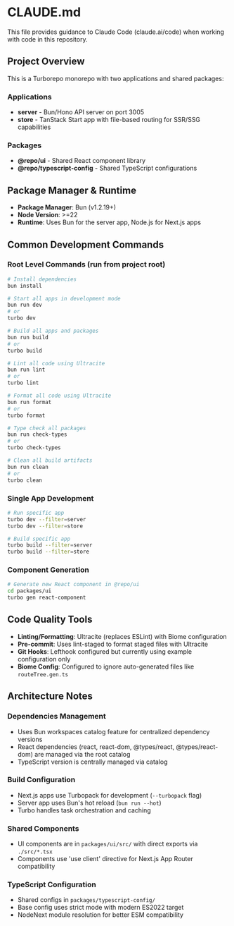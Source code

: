 # CLAUDE.md

This file provides guidance to Claude Code (claude.ai/code) when working with code in this repository.

## Project Overview

This is a Turborepo monorepo with two applications and shared packages:

### Applications

- **server** - Bun/Hono API server on port 3005
- **store** - TanStack Start app with file-based routing for SSR/SSG capabilities

### Packages

- **@repo/ui** - Shared React component library
- **@repo/typescript-config** - Shared TypeScript configurations

## Package Manager & Runtime

- **Package Manager**: Bun (v1.2.19+)
- **Node Version**: >=22
- **Runtime**: Uses Bun for the server app, Node.js for Next.js apps

## Common Development Commands

### Root Level Commands (run from project root)

```bash
# Install dependencies
bun install

# Start all apps in development mode
bun run dev
# or
turbo dev

# Build all apps and packages  
bun run build
# or
turbo build

# Lint all code using Ultracite
bun run lint
# or
turbo lint

# Format all code using Ultracite
bun run format
# or
turbo format

# Type check all packages
bun run check-types
# or
turbo check-types

# Clean all build artifacts
bun run clean
# or
turbo clean
```

### Single App Development

```bash
# Run specific app
turbo dev --filter=server
turbo dev --filter=store

# Build specific app
turbo build --filter=server
turbo build --filter=store
```

### Component Generation

```bash
# Generate new React component in @repo/ui
cd packages/ui
turbo gen react-component
```

## Code Quality Tools

- **Linting/Formatting**: Ultracite (replaces ESLint) with Biome configuration
- **Pre-commit**: Uses lint-staged to format staged files with Ultracite
- **Git Hooks**: Lefthook configured but currently using example configuration only
- **Biome Config**: Configured to ignore auto-generated files like `routeTree.gen.ts`

## Architecture Notes

### Dependencies Management

- Uses Bun workspaces catalog feature for centralized dependency versions
- React dependencies (react, react-dom, @types/react, @types/react-dom) are managed via the root catalog
- TypeScript version is centrally managed via catalog

### Build Configuration

- Next.js apps use Turbopack for development (`--turbopack` flag)
- Server app uses Bun's hot reload (`bun run --hot`)
- Turbo handles task orchestration and caching

### Shared Components

- UI components are in `packages/ui/src/` with direct exports via `./src/*.tsx`
- Components use 'use client' directive for Next.js App Router compatibility

### TypeScript Configuration

- Shared configs in `packages/typescript-config/`
- Base config uses strict mode with modern ES2022 target
- NodeNext module resolution for better ESM compatibility

